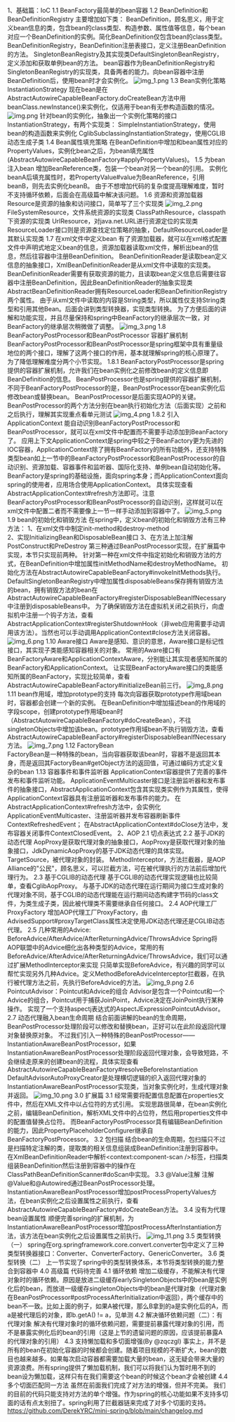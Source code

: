 1、基础篇：IoC
    1.1 BeanFactory最简单的bean容器
    1.2 BeanDefinition和BeanDefinitionRegistry
        主要增加如下类：
        BeanDefinition，顾名思义，用于定义bean信息的类，包含bean的class类型、构造参数、属性值等信息，每个bean对应一个BeanDefinition的实例。简化BeanDefinition仅包含bean的class类型。
        BeanDefinitionRegistry，BeanDefinition注册表接口，定义注册BeanDefinition的方法。
        SingletonBeanRegistry及其实现类DefaultSingletonBeanRegistry，定义添加和获取单例bean的方法。
        bean容器作为BeanDefinitionRegistry和SingletonBeanRegistry的实现类，具备两者的能力。向bean容器中注册BeanDefinition后，使用bean时才会实例化。
        ![img_1.png](img_1.png)
    1.3 Bean实例化策略InstantiationStrategy
        现在bean是在AbstractAutowireCapableBeanFactory.doCreateBean方法中用beanClass.newInstance()来实例化，仅适用于bean有无参构造函数的情况。
        ![img.png](img.png)
        针对bean的实例化，抽象出一个实例化策略的接口InstantiationStrategy，有两个实现类：
        SimpleInstantiationStrategy，使用bean的构造函数来实例化
        CglibSubclassingInstantiationStrategy，使用CGLIB动态生成子类
    1.4 Bean属性填充策略
        在BeanDefinition中增加和bean属性对应的PropertyValues，实例化bean之后，为bean填充属性(AbstractAutowireCapableBeanFactory#applyPropertyValues)。
    1.5 为bean注入bean
        增加BeanReference类，包装一个bean对另一个bean的引用。
        实例化beanA后填充属性时，若PropertyValue#value为BeanReference，引用beanB，则先去实例化beanB。 
        由于不想增加代码的复杂度提高理解难度，暂时不支持循环依赖，后面会在高级篇中解决该问题。
    1.6 资源和资源加载器
        Resource是资源的抽象和访问接口，简单写了三个实现类
        ![img_2.png](img_2.png)
        FileSystemResource，文件系统资源的实现类
        ClassPathResource，classpath下资源的实现类
        UrlResource，对java.net.URL进行资源定位的实现类
        ResourceLoader接口则是资源查找定位策略的抽象，DefaultResourceLoader是其默认实现类
    1.7 在xml文件中定义bean
        有了资源加载器，就可以在xml格式配置文件中声明式地定义bean的信息，资源加载器读取xml文件，解析出bean的信息，然后往容器中注册BeanDefinition。
        BeanDefinitionReader是读取bean定义信息的抽象接口，XmlBeanDefinitionReader是从xml文件中读取的实现类。
        BeanDefinitionReader需要有获取资源的能力，且读取bean定义信息后需要往容器中注册BeanDefinition，因此BeanDefinitionReader的抽象实现类AbstractBeanDefinitionReader拥有ResourceLoader和BeanDefinitionRegistry两个属性。
        由于从xml文件中读取的内容是String类型，所以属性仅支持String类型和引用其他Bean。后面会讲到类型转换器，实现类型转换。
        为了方便后面的讲解和功能实现，并且尽量保持和spring中BeanFactory的继承层次一致，对BeanFactory的继承层次稍微做了调整。
        ![img_3.png](img_3.png)
    1.8 BeanFactoryPostProcessor和BeanPostProcessor  容器扩展机制
        BeanFactoryPostProcessor和BeanPostProcessor是spring框架中具有重量级地位的两个接口，理解了这两个接口的作用，基本就理解spring的核心原理了。
        为了降低理解难度分两个小节实现。
      1.8.1 BeanFactoryPostProcessor是spring提供的容器扩展机制，允许我们在bean实例化之前修改bean的定义信息即BeanDefinition的信息。
            BeanPostProcessor也是spring提供的容器扩展机制，不同于BeanFactoryPostProcessor的是，BeanPostProcessor在bean实例化后修改bean或替换bean。
            BeanPostProcessor是后面实现AOP的关键。
            BeanPostProcessor的两个方法分别在bean执行初始化方法（后面实现）之前和之后执行，理解其实现重点看单元测试
            ![img_4.png](img_4.png)
      1.8.2 引入ApplicationContext  能自动识别BeanFactoryPostProcessor和BeanPostProcessor，就可以在xml文件中配置而不需要手动添加到BeanFactory了。
            应用上下文ApplicationContext是spring中较之于BeanFactory更为先进的IOC容器，ApplicationContext除了拥有BeanFactory的所有功能外，还支持特殊类型bean如上一节中的BeanFactoryPostProcessor和BeanPostProcessor的自动识别、资源加载、容器事件和监听器、国际化支持、单例bean自动初始化等。
            BeanFactory是spring的基础设施，面向spring本身；而ApplicationContext面向spring的使用者，应用场合使用ApplicationContext。
            具体实现查看AbstractApplicationContext#refresh方法即可。注意BeanFactoryPostProcessor和BeanPostProcessor的自动识别，这样就可以在xml文件中配置二者而不需要像上一节一样手动添加到容器中了。
            ![img_5.png](img_5.png)
    1.9 bean的初始化和销毁方法
        在spring中，定义bean的初始化和销毁方法有三种方法：
        1、在xml文件中制定init-method和destroy-method
        <bean id="user" class="com.example.demo.User" init-method="init" destroy-method="destroy">  
        </bean>
        2、实现InitializingBean和DisposableBean接口
        3、在方法上加注解PostConstruct和PreDestroy 第三种通过BeanPostProcessor实现，在扩展篇中实现，本节只实现前两种。
        针对第一种在xml文件中指定初始化和销毁方法的方式，在BeanDefinition中增加属性initMethodName和destroyMethodName。
        初始化方法在AbstractAutowireCapableBeanFactory#invokeInitMethods执行。
        DefaultSingletonBeanRegistry中增加属性disposableBeans保存拥有销毁方法的bean，拥有销毁方法的bean在AbstractAutowireCapableBeanFactory#registerDisposableBeanIfNecessary中注册到disposableBeans中。
        为了确保销毁方法在虚拟机关闭之前执行，向虚拟机中注册一个钩子方法，查看AbstractApplicationContext#registerShutdownHook（非web应用需要手动调用该方法）。当然也可以手动调用ApplicationContext#close方法关闭容器。
        ![img_6.png](img_6.png)
    1.10 Aware接口
        Aware是感知、意识的意思，Aware接口是标记性接口，其实现子类能感知容器相关的对象。
        常用的Aware接口有BeanFactoryAware和ApplicationContextAware，分别能让其实现者感知所属的BeanFactory和ApplicationContext。
        让实现BeanFactoryAware接口的类能感知所属的BeanFactory，实现比较简单，查看AbstractAutowireCapableBeanFactory#initializeBean前三行。
        ![img_8.png](img_8.png)
    1.11 bean作用域，增加prototype的支持
        每次向容器获取prototype作用域bean时，容器都会创建一个新的实例。
        在BeanDefinition中增加描述bean的作用域的字段scope，创建prototype作用域bean时（AbstractAutowireCapableBeanFactory#doCreateBean），不往singletonObjects中增加该bean。prototype作用域bean不执行销毁方法，查看AbstractAutowireCapableBeanFactory#registerDisposableBeanIfNecessary方法。
        ![img_7.png](img_7.png)
    1.12 FactoryBean  
         FactoryBean是一种特殊的bean，当向容器获取该bean时，容器不是返回其本身，而是返回其FactoryBean#getObject方法的返回值，可通过编码方式定义复杂的bean
    1.13 容器事件和事件监听器
        ApplicationContext容器提供了完善的事件发布和事件监听功能。
        ApplicationEventMulticaster接口是注册监听器和发布事件的抽象接口，AbstractApplicationContext包含其实现类实例作为其属性，使得ApplicationContext容器具有注册监听器和发布事件的能力。
        在AbstractApplicationContext#refresh方法中，会实例化ApplicationEventMulticaster、注册监听器并发布容器刷新事件ContextRefreshedEvent；
        在AbstractApplicationContext#doClose方法中，发布容器关闭事件ContextClosedEvent。
2、AOP
    2.1 切点表达式
    2.2 基于JDK的动态代理
        AopProxy是获取代理对象的抽象接口，AopProxy是获取代理对象的抽象接口，JdkDynamicAopProxy的基于JDK动态代理的具体实现。TargetSource，被代理对象的封装。
        MethodInterceptor，方法拦截器，是AOP Alliance的"公民"，顾名思义，可以拦截方法，可在被代理执行的方法前后增加代理行为。
    2.3 基于CGLIB的动态代理 基于CGLIB的动态代理实现逻辑也比较简单，查看CglibAopProxy。
        与基于JDK的动态代理在运行期间为接口生成对象的代理对象不同，基于CGLIB的动态代理能在运行期间动态构建字节码的class文件，为类生成子类，因此被代理类不需要继承自任何接口。
    2.4 AOP代理工厂ProxyFactory
        增加AOP代理工厂ProxyFactory，由AdvisedSupport#proxyTargetClass属性决定使用JDK动态代理还是CGLIB动态代理。
    2.5 几种常用的Advice: BeforeAdvice/AfterAdvice/AfterReturningAdvice/ThrowsAdvice
        Spring将AOP联盟中的Advice细化出各种类型的Advice，常用的有BeforeAdvice/AfterAdvice/AfterReturningAdvice/ThrowsAdvice，我们可以通过扩展MethodInterceptor来实现
        只简单实现BeforeAdvice，有兴趣的同学可以帮忙实现另外几种Advice。定义MethodBeforeAdviceInterceptor拦截器，在执行被代理方法之前，先执行BeforeAdvice的方法。
        ![img_9.png](img_9.png)
    2.6 PointcutAdvisor：Pointcut和Advice的组合
        Advisor是包含一个Pointcut和一个Advice的组合，Pointcut用于捕获JoinPoint，Advice决定在JoinPoint执行某种操作。
        实现了一个支持aspectj表达式的AspectJExpressionPointcutAdvisor。
    2.7 动态代理融入bean生命周期
        结合前面讲解的bean的生命周期，BeanPostProcessor处理阶段可以修改和替换bean，正好可以在此阶段返回代理对象替换原对象。
        不过我们引入一种特殊的BeanPostProcessor——InstantiationAwareBeanPostProcessor，如果InstantiationAwareBeanPostProcessor处理阶段返回代理对象，会导致短路，不会继续走原来的创建bean的流程，具体实现查看AbstractAutowireCapableBeanFactory#resolveBeforeInstantiation
        DefaultAdvisorAutoProxyCreator是处理横切逻辑的织入返回代理对象的InstantiationAwareBeanPostProcessor实现类，当对象实例化时，生成代理对象并返回。
        ![img_10.png](img_10.png)
3.0 扩展篇
    3.1 经常需要将配置信息配置在properties文件中，然后在XML文件中以占位符的方式引用。
        实现思路很简单，在bean实例化之前，编辑BeanDefinition，解析XML文件中的占位符，然后用properties文件中的配置值替换占位符。
        而BeanFactoryPostProcessor具有编辑BeanDefinition的能力，因此PropertyPlaceholderConfigurer继承自BeanFactoryPostProcessor。
    3.2 包扫描
        结合bean的生命周期，包扫描只不过是扫描特定注解的类，提取类的相关信息组装成BeanDefinition注册到容器中。
        在XmlBeanDefinitionReader中解析<context:component-scan />标签，扫描类组装BeanDefinition然后注册到容器中的操作在ClassPathBeanDefinitionScanner#doScan中实现。
    3.3 @Value注解
        注解@Value和@Autowired通过BeanPostProcessor处理。InstantiationAwareBeanPostProcessor增加postProcessPropertyValues方法，在bean实例化之后设置属性之前执行，查看AbstractAutowireCapableBeanFactory#doCreateBean方法。
    3.4 没有为代理bean设置属性
        顺便完善spring的扩展机制，为InstantiationAwareBeanPostProcessor增加postProcessAfterInstantiation方法，该方法在bean实例化之后设置属性之前执行。
        ![img_11.png](img_11.png)
    3.5 类型转换（一）
        spring在org.springframework.core.convert.converter包中定义了三种类型转换器接口：Converter、ConverterFactory、GenericConverter。
    3.6 类型转换（二）
        上一节实现了spring中的类型转换体系，本节将类型转换的能力整合到容器中
4.0 高级篇   代码待完善
  4.1  循环依赖
   增加二级缓存，不能解决有代理对象时的循环依赖。原因是放进二级缓存earlySingletonObjects中的bean是实例化后的bean，而放进一级缓存singletonObjects中的bean是代理对象（代理对象在BeanPostProcessor#postProcessAfterInitialization中返回），两个缓存中的bean不一致。比如上面的例子，如果A被代理，那么B拿到的a是实例化后的A，而a是被代理后的对象，即b.getA() != a，见单测
  4.2  解决循环依赖问题（二）：有代理对象
   解决有代理对象时的循环依赖问题，需要提前暴露代理对象的引用，而不是暴露实例化后的bean的引用（这是上节的遗留问题的原因，应该提前暴露A的代理对象的引用）
  4.3 支持懒加载和多切面增强(By @zqczgl)
      事实上，并不是所有的bean在初始化容器的时候都会创建。随着项目规模的不断扩大，bean的数目也越来越多。如果每次启动容器都需要加载大量的bean，这无疑会带来大量的资源浪费。所有spring提供了懒加载机制，我们可以将我们认为暂时用不到的bean设为懒加载，这样只有在我们需要这个bean的时候这个bean才会被创建
  4.4 多个切面匹配同一方法
      虽然在前面我们完成了对方法的增强，但并不完美。
      我们的目前的代码只能支持对方法的单个增强。作为spring的核心功能如果不支持多切面的话有点太别扭了。spring利用了拦截器链来完成了对多个切面的支持。
      https://github.com/DerekYRC/mini-spring/blob/main/changelog.md